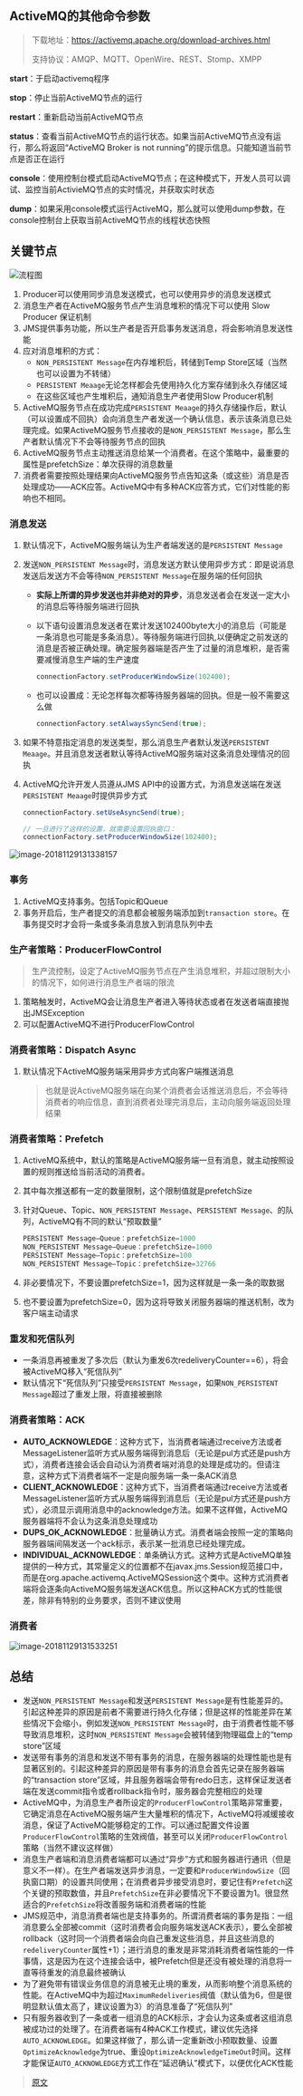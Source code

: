 ## ActiveMQ的其他命令参数

> 下载地址：https://activemq.apache.org/download-archives.html
>
> 支持协议：AMQP、MQTT、OpenWire、REST、Stomp、XMPP

**start**：于启动activemq程序

**stop**：停止当前ActiveMQ节点的运行

**restart**：重新启动当前ActiveMQ节点

**status**：查看当前ActiveMQ节点的运行状态。如果当前ActiveMQ节点没有运行，那么将返回“ActiveMQ Broker is not running”的提示信息。只能知道当前节点是否正在运行

**console**：使用控制台模式启动ActiveMQ节点；在这种模式下，开发人员可以调试、监控当前ActivieMQ节点的实时情况，并获取实时状态

**dump**：如果采用console模式运行ActiveMQ，那么就可以使用dump参数，在console控制台上获取当前ActiveMQ节点的线程状态快照

## 关键节点

![流程图](../images/999999/20160401144922696.png)

1. Producer可以使用同步消息发送模式，也可以使用异步的消息发送模式
2. 消息生产者在ActiveMQ服务节点产生消息堆积的情况下可以使用 Slow Producer 保证机制
3. JMS提供事务功能，所以生产者是否开启事务发送消息，将会影响消息发送性能
4. 应对消息堆积的方式：
   - `NON_PERSISTENT Message`在内存堆积后，转储到Temp Store区域（当然也可以设置为不转储）
   - `PERSISTENT Meaage`无论怎样都会先使用持久化方案存储到永久存储区域
   - 在这些区域也产生堆积后，通知消息生产者使用Slow Producer机制
5. ActiveMQ服务节点在成功完成`PERSISTENT Meaage`的持久存储操作后，默认（可以设置成不回执）会向消息生产者发送一个确认信息，表示该条消息已处理完成。如果ActiveMQ服务节点接收的是`NON_PERSISTENT Message`，那么生产者默认情况下不会等待服务节点的回执
6. ActiveMQ服务节点主动推送消息给某一个消费者。在这个策略中，最重要的属性是prefetchSize：单次获得的消息数量
7. 消费者需要按照处理结果向ActiveMQ服务节点告知这条（或这些）消息是否处理成功——ACK应答。ActiveMQ中有多种ACK应答方式，它们对性能的影响也不相同。

### 消息发送

1. 默认情况下，ActiveMQ服务端认为生产者端发送的是`PERSISTENT Message`

2. 发送`NON_PERSISTENT Message`时，消息发送方默认使用异步方式：即是说消息发送后发送方不会等待`NON_PERSISTENT Message`在服务端的任何回执

   - **实际上所谓的异步发送也并非绝对的异步**，消息发送者会在发送一定大小的消息后等待服务端进行回执

   - 以下语句设置消息发送者在累计发送102400byte大小的消息后（可能是一条消息也可能是多条消息）。等待服务端进行回执,以便确定之前发送的消息是否被正确处理。确定服务器端是否产生了过量的消息堆积，是否需要减慢消息生产端的生产速度

     ``` java
     connectionFactory.setProducerWindowSize(102400);
     ```

   - 也可以设置成：无论怎样每次都等待服务器端的回执。但是一般不需要这么做

     ``` java
     connectionFactory.setAlwaysSyncSend(true);
     ```

3. 如果不特意指定消息的发送类型，那么消息生产者默认发送`PERSISTENT Meaage`。并且消息发送者默认等待ActiveMQ服务端对这条消息处理情况的回执

4. ActiveMQ允许开发人员遵从JMS API中的设置方式，为消息发送端在发送`PERSISTENT Meaage`时提供异步方式

   ``` java
   connectionFactory.setUseAsyncSend(true);
   
   // 一旦进行了这样的设置，就需要设置回执窗口：
   connectionFactory.setProducerWindowSize(102400);
   ```

![image-20181129131338157](../images/999999/image-20181129131338157.png)

### 事务

1. ActiveMQ支持事务。包括Topic和Queue
2. 事务开启后，生产者提交的消息都会被服务端添加到`transaction store`。在事务提交时才会将一条或多条消息放入到消息队列中去

### 生产者策略：ProducerFlowControl

> 生产流控制，设定了ActiveMQ服务节点在产生消息堆积，并超过限制大小的情况下，如何进行消息生产者端的限流

1. 策略触发时，ActiveMQ会让消息生产者进入等待状态或者在发送者端直接抛出JMSException
2. 可以配置ActiveMQ不进行ProducerFlowControl

### 消费者策略：Dispatch Async

1. 默认情况下ActiveMQ服务端采用异步方式向客户端推送消息

   > 也就是说ActiveMQ服务端在向某个消费者会话推送消息后，不会等待消费者的响应信息，直到消费者处理完消息后，主动向服务端返回处理结果

### 消费者策略：Prefetch

1. ActiveMQ系统中，默认的策略是ActiveMQ服务端一旦有消息，就主动按照设置的规则推送给当前活动的消费者。

2. 其中每次推送都有一定的数量限制，这个限制值就是prefetchSize

3. 针对Queue、Topic、`NON_PERSISTENT Message`、`PERSISTENT Message`、的队列，ActiveMQ有不同的默认“预取数量”

   ``` java
   PERSISTENT Message—Queue：prefetchSize=1000
   NON_PERSISTENT Message—Queue：prefetchSize=1000
   PERSISTENT Message—Topic：prefetchSize=100
   NON_PERSISTENT Message—Topic：prefetchSize=32766
   ```

4. 非必要情况下，不要设置prefetchSize=1，因为这样就是一条一条的取数据

5. 也不要设置为prefetchSize=0，因为这将导致关闭服务器端的推送机制，改为客户端主动请求

### 重发和死信队列

- 一条消息再被重发了多次后（默认为重发6次redeliveryCounter==6），将会被ActiveMQ移入“死信队列”
- 默认情况下“死信队列”只接受`PERSISTENT Message`，如果`NON_PERSISTENT Message`超过了重发上限，将直接被删除

### 消费者策略：ACK

- **AUTO_ACKNOWLEDGE**：这种方式下，当消费者端通过receive方法或者MessageListener监听方式从服务端得到消息后（无论是pul方式还是push方式），消费者连接会话会自动认为消费者端对消息的处理是成功的。但请注意，这种方式下消费者端不一定是向服务端一条一条ACK消息
- **CLIENT_ACKNOWLEDGE**：这种方式下，当消费者端通过receive方法或者MessageListener监听方式从服务端得到消息后（无论是pul方式还是push方式），必须显示调用消息中的acknowledge方法。如果不这样做，ActiveMQ服务器端将不会认为这条消息处理成功
- **DUPS_OK_ACKNOWLEDGE**：批量确认方式。消费者端会按照一定的策略向服务器端间隔发送一个ack标示，表示某一批消息已经处理完成。
- **INDIVIDUAL_ACKNOWLEDGE**：单条确认方式。这种方式是ActiveMQ单独提供的一种方式，其常量定义的位置都不在javax.jms.Session规范接口中，而是在org.apache.activemq.ActiveMQSession这个类中。这种方式消费者端将会逐条向ActiveMQ服务端发送ACK信息。所以这种ACK方式的性能很差，除非有特别的业务要求，否则不建议使用

### 消费者

![image-20181129131533251](../images/999999/image-20181129131533251.png)



## 总结

- 发送`NON_PERSISTENT Message`和发送`PERSISTENT Message`是有性能差异的。引起这种差异的原因是前者不需要进行持久化存储；但是这样的性能差异在某些情况下会缩小，例如发送`NON_PERSISTENT Message`时，由于消费者性能不够导致消息堆积，这时`NON_PERSISTENT Message`会被转储到物理磁盘上的“temp store”区域
- 发送带有事务的消息和发送不带有事务的消息，在服务器端的处理性能也是有显著区别的。引起这种差异的原因是带有事务的消息会首先记录在服务器端的“transaction store”区域，并且服务器端会带有redo日志，这样保证发送者端在发送commit指令或者rollback指令时，服务器会完整相应的处理
- ActiveMQ中，为消息生产者所设定的`ProducerFlowControl`策略非常重要，它确定消息在ActiveMQ服务端产生大量堆积的情况下，ActiveMQ将减缓接收消息，保证了ActiveMQ能够稳定的工作。可以通过配置文件设置`ProducerFlowControl`策略的生效阀值，甚至可以关闭`ProducerFlowControl`策略（当然不建议这样做）
- 消息生产者端和消息消费者端都可以通过“异步”方式和服务器进行通讯（但是意义不一样）。在生产者端发送异步消息，一定要和`ProducerWindowSize`（回执窗口期）的设置共同使用；在消费者异步接受消息时，要记住有`Prefetch`这个关键的预取数值，并且`PrefetchSize`在非必要情况下不要设置为1。很显然适合的`PrefetchSize`将改善服务端和消费者端的性能
- JMS规范中，消息消费者端也是支持事务的。所谓消费者端的事务是指：一组消息要么全部被commit（这时消费者会向服务端发送ACK表示），要么全部被rollback（这时同一个消费者端会向自己重发这些消息，并且这些消息的`redeliveryCounter`属性+1）；进行消息的重发是非常消耗消费者端性能的一件事情，这是因为在这个连接会话中，被Prefetch但是还没有被处理的消息将一直等待重发的消息最终被确认
- 为了避免带有错误业务信息的消息被无止境的重发，从而影响整个消息系统的性能。在ActiveMQ中为超过`MaximumRedeliveries`阀值（默认值为6，但是很明显默认值太高了，建议设置为3）的消息准备了“死信队列”
- 只有服务器收到了一条或者一组消息的ACK标示，才会认为这条或者这组消息被成功过的处理了。在消费者端有4种ACK工作模式，建议优先选择`AUTO_ACKNOWLEDGE`。如果这样做了，那么请一定重新改小预取数量、设置`OptimizeAcknowledge`为true、重设`OptimizeAcknowledgeTimeOut`时间。这样才能保证`AUTO_ACKNOWLEDGE`方式工作在“延迟确认”模式下，以便优化ACK性能



> [原文](https://blog.csdn.net/yinwenjie/article/details/50991443)
